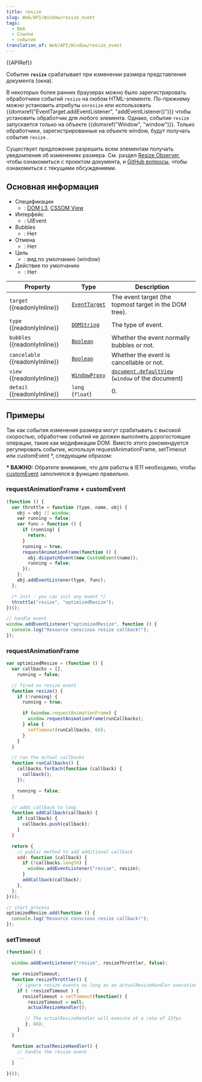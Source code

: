 ```yaml
---
title: resize
slug: Web/API/Window/resize_event
tags:
  - Веб
  - Ссылки
  - события
translation_of: Web/API/Window/resize_event
---
```


{{APIRef}}

Событие **`resize`** срабатывает при изменении размера представления документа (окна).

В некоторых более ранних браузерах можно было зарегистрировать обработчики событий `resize` на любом HTML-элементе. По-прежнему можно установить атрибуты `onresize` или использовать {{domxref("EventTarget.addEventListener", "addEventListener()")}} чтобы установить обработчик для любого элемента. Однако, событие `resize` запускается только на объекте {{domxref("Window", "window")}}. Только обработчики, зарегистрированные на объекте window, будут получать события `resize` .

Существует предложение разрешить всем элементам получать уведомления об изменениях размера. См. раздел [Resize Observer](https://wicg.github.io/ResizeObserver/), чтобы ознакомиться с проектом документа, и [GitHub вопросы](https://github.com/WICG/ResizeObserver/issues), чтобы ознакомиться с текущими обсуждениями.

## Основная информация

- Спецификации
  - : [DOM L3](http://www.w3.org/TR/DOM-Level-3-Events/#event-type-resize), [CSSOM View](http://www.w3.org/TR/cssom-view/#resizing-viewports)
- Интерфейс
  - : UIEvent
- Bubbles
  - : Нет
- Отмена
  - : Нет
- Цель
  - : вид по умолчанию (window)
- Действие по умолчанию
  - : Нет

| Property                        | Type                                          | Description                                                                                |
| ------------------------------- | --------------------------------------------- | ------------------------------------------------------------------------------------------ |
| `target` {{readonlyInline}}     | [`EventTarget`](/ru/docs/Web/API/EventTarget) | The event target (the topmost target in the DOM tree).                                     |
| `type` {{readonlyInline}}       | [`DOMString`](/ru/docs/Web/API/DOMString)     | The type of event.                                                                         |
| `bubbles` {{readonlyInline}}    | [`Boolean`](/ru/docs/Web/API/Boolean)         | Whether the event normally bubbles or not.                                                 |
| `cancelable` {{readonlyInline}} | [`Boolean`](/ru/docs/Web/API/Boolean)         | Whether the event is cancellable or not.                                                   |
| `view` {{readonlyInline}}       | [`WindowProxy`](/ru/docs/Web/API/WindowProxy) | [`document.defaultView`](/ru/docs/Web/API/Document/defaultView) (`window` of the document) |
| `detail` {{readonlyInline}}     | `long` (`float`)                              | 0.                                                                                         |

## Примеры

Так как события изменения размера могут срабатывать с высокой скоростью, обработчик событий не должен выполнять дорогостоящие операции, такие как модификации DOM. Вместо этого рекомендуется регулировать событие, используя requestAnimationFrame, setTimeout или customEvent \*, следующим образом:

**\* ВАЖНО:** Обратите внимание, что для работы в IE11 необходимо, чтобы [customEvent](/ru/docs/Web/API/CustomEvent/CustomEvent#Polyfill) заполнялся в функцию правильно.

### requestAnimationFrame + customEvent

```js
(function () {
  var throttle = function (type, name, obj) {
    obj = obj || window;
    var running = false;
    var func = function () {
      if (running) {
        return;
      }
      running = true;
      requestAnimationFrame(function () {
        obj.dispatchEvent(new CustomEvent(name));
        running = false;
      });
    };
    obj.addEventListener(type, func);
  };

  /* init - you can init any event */
  throttle("resize", "optimizedResize");
})();

// handle event
window.addEventListener("optimizedResize", function () {
  console.log("Resource conscious resize callback!");
});
```

### requestAnimationFrame

```js
var optimizedResize = (function () {
  var callbacks = [],
    running = false;

  // fired on resize event
  function resize() {
    if (!running) {
      running = true;

      if (window.requestAnimationFrame) {
        window.requestAnimationFrame(runCallbacks);
      } else {
        setTimeout(runCallbacks, 66);
      }
    }
  }

  // run the actual callbacks
  function runCallbacks() {
    callbacks.forEach(function (callback) {
      callback();
    });

    running = false;
  }

  // adds callback to loop
  function addCallback(callback) {
    if (callback) {
      callbacks.push(callback);
    }
  }

  return {
    // public method to add additional callback
    add: function (callback) {
      if (!callbacks.length) {
        window.addEventListener("resize", resize);
      }
      addCallback(callback);
    },
  };
})();

// start process
optimizedResize.add(function () {
  console.log("Resource conscious resize callback!");
});
```

### setTimeout

```js
(function() {

  window.addEventListener("resize", resizeThrottler, false);

  var resizeTimeout;
  function resizeThrottler() {
    // ignore resize events as long as an actualResizeHandler execution is in the queue
    if ( !resizeTimeout ) {
      resizeTimeout = setTimeout(function() {
        resizeTimeout = null;
        actualResizeHandler();

       // The actualResizeHandler will execute at a rate of 15fps
       }, 66);
    }
  }

  function actualResizeHandler() {
    // handle the resize event
    ...
  }

}());
```
